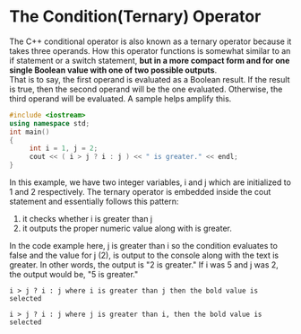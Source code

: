 # The Condition(Ternary) Operator

The C++ conditional operator is also known as a ternary operator because it takes three operands.
How this operator functions is somewhat similar to an if statement or a switch statement, **but
in a more compact form and for one single Boolean value with one of two possible outputs**.   
That is to say, the first operand is evaluated as a Boolean result.  If the result is true,
then the second operand will be the one evaluated.  Otherwise, the third operand will be evaluated. 
A sample helps amplify this.
```cpp
#include <iostream> 
using namespace std; 
int main() 
{ 
     int i = 1, j = 2; 
     cout << ( i > j ? i : j ) << " is greater." << endl; 
}
```
In this example, we have two integer variables, i and j which are initialized to 1 and 2 respectively. 
The ternary operator is embedded inside the cout statement and essentially follows this pattern:

   1. it checks whether i is greater than j
   2. it outputs the proper numeric value along with is greater.
   
In the code example here, j is greater than i so the condition evaluates to false and the value for j (2), 
is output to the console along with the text is greater.  In other words, the output is "2 is greater." 
If i was 5 and j was 2, the output would be, "5 is greater." 
```
i > j ? i : j where i is greater than j then the bold value is selected

i > j ? i : j where j is greater than i, then the bold value is selected
```
